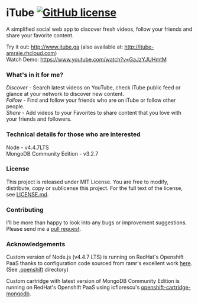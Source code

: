 # iTube [![GitHub license](https://img.shields.io/github/license/rajeakshay/iTube.svg?style=plastic)](https://github.com/rajeakshay/iTube/blob/master/LICENSE)

A simplified social web app to discover fresh videos, follow your friends and share your favorite content.

Try it out: http://www.itube.ga  (also available at: http://itube-amraje.rhcloud.com)  
Watch Demo: https://www.youtube.com/watch?v=GaJzYJUHmtM


### What's in it for me?
*Discover* - Search latest videos on YouTube, check iTube public feed or glance at your network to discover new content.  
*Follow* - Find and follow your friends who are on iTube or follow other people.  
*Share* - Add videos to your Favorites to share content that you love with your friends and followers.  

### Technical details for those who are interested
Node - v4.4.7LTS  
MongoDB Community Edition - v3.2.7

### License
This project is released under MIT License. You are free to modify, distribute, copy or sublicense this project. For the full text of the license, see [LICENSE.md](https://github.com/rajeakshay/iTube/blob/master/LICENSE).

### Contributing
I'll be more than happy to look into any bugs or improvement suggestions. Please send me a [pull request](https://help.github.com/articles/using-pull-requests/).

### Acknowledgements
Custom version of Node.js (v4.4.7 LTS) is running on RedHat's Openshift PaaS thanks to configuration code sourced from ramr's excellent work [here](https://github.com/ramr/nodejs-custom-version-openshift). (See [.openshift](https://github.com/rajeakshay/iTube/tree/master/.openshift) directory)

Custom cartridge with latest version of MongoDB Community Edition is running on RedHat's Openshift PaaS using icflorescu's [openshift-cartridge-mongodb](https://github.com/icflorescu/openshift-cartridge-mongodb).
